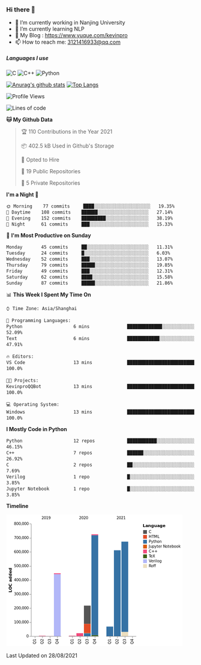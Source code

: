 ### Hi there 👋

- 🔭 I’m currently working in Nanjing University
- 🌱 I’m currently learning NLP
- 👯 My Blog : https://www.yuque.com/kevinpro
- 📫 How to reach me: 3121416933@qq.com

##### Languages I use
![C](https://img.shields.io/badge/-C-000000?style=flat&logo=c)
![C++](https://img.shields.io/badge/-C++-000000?style=flat&logo=c%2B%2B)
![Python](https://img.shields.io/badge/-Python-000000?style=flat&logo=python)

[![Anurag's github stats](https://github-readme-stats.vercel.app/api?username=Ricardokevins)](https://github.com/anuraghazra/github-readme-stats)
[![Top Langs](https://github-readme-stats.vercel.app/api/top-langs/?username=Ricardokevins)](https://github.com/anuraghazra/github-readme-stats)

<!--START_SECTION:waka-->
![Profile Views](http://img.shields.io/badge/Profile%20Views-2-blue)

![Lines of code](https://img.shields.io/badge/From%20Hello%20World%20I%27ve%20Written-2.8%20million%20lines%20of%20code-blue)

**🐱 My Github Data** 

> 🏆 110 Contributions in the Year 2021
 > 
> 📦 402.5 kB Used in Github's Storage 
 > 
> 💼 Opted to Hire
 > 
> 📜 19 Public Repositories 
 > 
> 🔑 5 Private Repositories  
 > 
**I'm a Night 🦉** 

```text
🌞 Morning    77 commits     ████░░░░░░░░░░░░░░░░░░░░░   19.35% 
🌆 Daytime    108 commits    ██████░░░░░░░░░░░░░░░░░░░   27.14% 
🌃 Evening    152 commits    █████████░░░░░░░░░░░░░░░░   38.19% 
🌙 Night      61 commits     ███░░░░░░░░░░░░░░░░░░░░░░   15.33%

```
📅 **I'm Most Productive on Sunday** 

```text
Monday       45 commits     ██░░░░░░░░░░░░░░░░░░░░░░░   11.31% 
Tuesday      24 commits     █░░░░░░░░░░░░░░░░░░░░░░░░   6.03% 
Wednesday    52 commits     ███░░░░░░░░░░░░░░░░░░░░░░   13.07% 
Thursday     79 commits     █████░░░░░░░░░░░░░░░░░░░░   19.85% 
Friday       49 commits     ███░░░░░░░░░░░░░░░░░░░░░░   12.31% 
Saturday     62 commits     ████░░░░░░░░░░░░░░░░░░░░░   15.58% 
Sunday       87 commits     █████░░░░░░░░░░░░░░░░░░░░   21.86%

```


📊 **This Week I Spent My Time On** 

```text
⌚︎ Time Zone: Asia/Shanghai

💬 Programming Languages: 
Python                   6 mins              █████████████░░░░░░░░░░░░   52.09% 
Text                     6 mins              ████████████░░░░░░░░░░░░░   47.91%

🔥 Editors: 
VS Code                  13 mins             █████████████████████████   100.0%

🐱‍💻 Projects: 
KevinproQQBot            13 mins             █████████████████████████   100.0%

💻 Operating System: 
Windows                  13 mins             █████████████████████████   100.0%

```

**I Mostly Code in Python** 

```text
Python                   12 repos            ███████████░░░░░░░░░░░░░░   46.15% 
C++                      7 repos             ██████░░░░░░░░░░░░░░░░░░░   26.92% 
C                        2 repos             ██░░░░░░░░░░░░░░░░░░░░░░░   7.69% 
Verilog                  1 repo              █░░░░░░░░░░░░░░░░░░░░░░░░   3.85% 
Jupyter Notebook         1 repo              █░░░░░░░░░░░░░░░░░░░░░░░░   3.85%

```


**Timeline**

![Chart not found](https://raw.githubusercontent.com/Ricardokevins/Ricardokevins/master/charts/bar_graph.png) 


 Last Updated on 28/08/2021
<!--END_SECTION:waka-->
